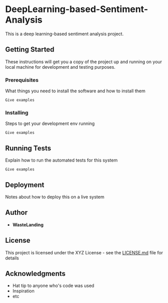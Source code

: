 
# DeepLearning-based-Sentiment-Analysis

This is a deep learning-based sentiment analysis project.

## Getting Started

These instructions will get you a copy of the project up and running on your local machine for development and testing purposes.

### Prerequisites

What things you need to install the software and how to install them

```
Give examples
```

### Installing

Steps to get your development env running

```
Give examples
```

## Running Tests

Explain how to run the automated tests for this system

```
Give examples
```

## Deployment

Notes about how to deploy this on a live system

## Author

* **WasteLanding**

## License

This project is licensed under the XYZ License - see the [LICENSE.md](LICENSE.md) file for details

## Acknowledgments

* Hat tip to anyone who's code was used
* Inspiration
* etc